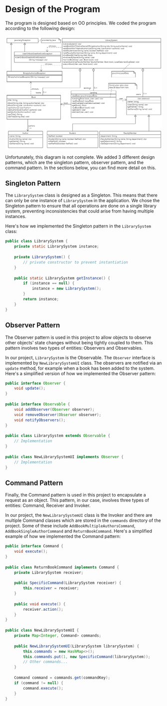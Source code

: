 # Design of the Program

The program is designed based on OO principles. We coded the program according to the following design:

![UML class diagram](librarysystem.png "UML class diagram for the librarysystem class")

Unfortunately, this diagram is not complete. We added 3 different design patterns, which are the singleton pattern, observer pattern, and the command pattern. In the sections below, you can find more detail on this.

## Singleton Pattern

The `LibrarySystem` class is designed as a Singleton. This means that there can only be one instance of `LibrarySystem` in the application. We chose the Singleton pattern to ensure that all operations are done on a single library system, preventing inconsistencies that could arise from having multiple instances.

Here's how we implemented the Singleton pattern in the `LibrarySystem` class:

```java
public class LibrarySystem {
    private static LibrarySystem instance;

    private LibrarySystem() {
        // private constructor to prevent instantiation
    }

    public static LibrarySystem getInstance() {
        if (instance == null) {
            instance = new LibrarySystem();
        }
        return instance;
    }
}
```

## Observer Pattern

The Observer pattern is used in this project to allow objects to observe other objects' state changes without being tightly coupled to them. This pattern involves two types of entities: Observers and Observables.

In our project, `LibrarySystem` is the Observable. The `Observer` interface is implemented by `NewLibrarySystemUI` class. The observers are notified via an `update` method, for example when a book has been added to the system. Here's a simplified version of how we implemented the Observer pattern:

```java
public interface Observer {
    void update();
}

public interface Observable {
    void addObserver(Observer observer);
    void removeObserver(Observer observer);
    void notifyObservers();
}

public class LibrarySystem extends Observable {
    // Implementation
}

public class NewLibrarySystemUI implements Observer {
    // Implementation
}
```

## Command Pattern

Finally, the Command pattern is used in this project to encapsulate a request as an object. This pattern, in our case, involves three types of entities: Command, Receiver and Invoker.

In our project, the `NewLibrarySystemUI` class is the Invoker and there are multiple Command classes which are stored in the `commands` directory of the project. Some of these include `AddBookMultipleAuthorsCommand`, `AddBookSingleAuthorCommand` and `ReturnBookCommand`. Here's a simplified example of how we implemented the Command pattern:

```java
public interface Command {
    void execute();
}

public class ReturnBookCommand implements Command {
    private LibrarySystem receiver;

    public SpecificCommand(LibrarySystem receiver) {
        this.receiver = receiver;
    }

    public void execute() {
        receiver.action();
    }
}

public class NewLibrarySystemUI {
    private Map<Integer, Command> commands;

    public NewLibrarySystemUI(LibrarySystem librarySystem) {
        this.commands = new HashMap<>();
        this.commands.put(1, new SpecificCommand(librarySystem));
        // Other commands...
    }

    Command command = commands.get(commandKey);
    if (command != null) {
        command.execute();
    }
}
```